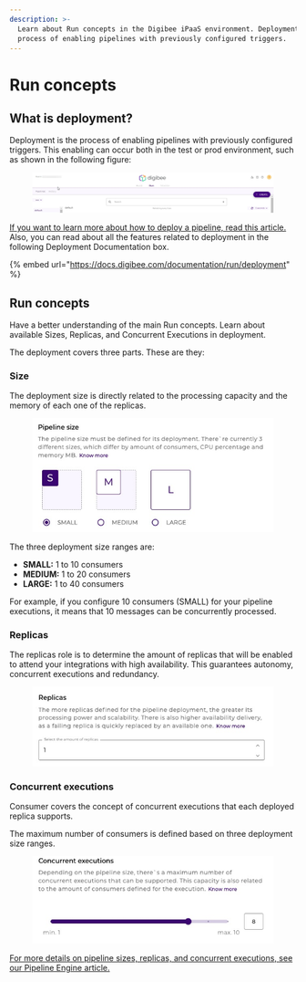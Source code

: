 ```yaml
---
description: >-
  Learn about Run concepts in the Digibee iPaaS environment. Deployment is the
  process of enabling pipelines with previously configured triggers.
---
```


# Run concepts

## **What is deployment?** <a href="#h_7077a23c38" id="h_7077a23c38"></a>

Deployment is the process of enabling pipelines with previously configured triggers. This enabling can occur both in the test or prod environment, such as shown in the following figure:

<figure><img src="../.gitbook/assets/01 -Main page - Engl2 (1).jpg" alt=""><figcaption></figcaption></figure>

[If you want to learn more about how to deploy a pipeline, read this article.](https://docs.digibee.com/documentation/run/deployment/deployments) \
Also, you can read about all the features related to deployment in the following Deployment Documentation box.

{% embed url="https://docs.digibee.com/documentation/run/deployment" %}

## Run concepts <a href="#h_1e9e6a8ff9" id="h_1e9e6a8ff9"></a>

Have a better understanding of the main Run concepts. Learn about available Sizes, Replicas, and Concurrent Executions in deployment.&#x20;

The deployment covers three parts. These are they:

### **Size**

The deployment size is directly related to the processing capacity and the memory of each one of the replicas.

<figure><img src="../.gitbook/assets/Size.jpg" alt=""><figcaption></figcaption></figure>

The three deployment size ranges are:

* **SMALL:** 1 to 10 consumers
* **MEDIUM:** 1 to 20 consumers
* **LARGE:** 1 to 40 consumers

For example, if you configure 10 consumers (SMALL) for your pipeline executions, it means that 10 messages can be concurrently processed.

### **Replicas**

The replicas role is to determine the amount of replicas that will be enabled to attend your integrations with high availability. This guarantees autonomy, concurrent executions and redundancy.

<figure><img src="../.gitbook/assets/Replicas.jpg" alt=""><figcaption></figcaption></figure>

### **Concurrent executions**

Consumer covers the concept of concurrent executions that each deployed replica supports.

The maximum number of consumers is defined based on three deployment size ranges.

<figure><img src="../.gitbook/assets/Consumers.jpg" alt=""><figcaption></figcaption></figure>

[For more details on pipeline sizes, replicas, and concurrent executions, see our Pipeline Engine article.](https://docs.digibee.com/documentation/platform/pipeline-engine#pipeline-sizes)
